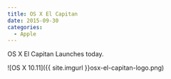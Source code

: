 ```yaml
---
title: OS X El Capitan
date: 2015-09-30
categories:
  - Apple
---
```


OS X El Capitan Launches today.

![OS X 10.11]({{ site.imgurl }}osx-el-capitan-logo.png)
